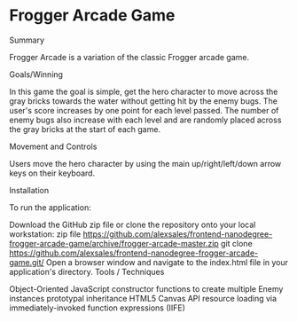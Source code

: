 Frogger Arcade Game
===============================

Summary

Frogger Arcade is a variation of the classic Frogger arcade game.

Goals/Winning

In this game the goal is simple, get the hero character to move across the gray bricks towards the water without getting hit by the enemy bugs. The user's score increases by one point for each level passed. The number of enemy bugs also increase with each level and are randomly placed across the gray bricks at the start of each game.

Movement and Controls

Users move the hero character by using the main up/right/left/down arrow keys on their keyboard.

Installation

To run the application:

Download the GitHub zip file or clone the repository onto your local workstation:
zip file https://github.com/alexsales/frontend-nanodegree-frogger-arcade-game/archive/frogger-arcade-master.zip
git clone https://github.com/alexsales/frontend-nanodegree-frogger-arcade-game.git/
Open a browser window and navigate to the index.html file in your application's directory.
Tools / Techniques

Object-Oriented JavaScript
constructor functions to create multiple Enemy instances
prototypal inheritance
HTML5 Canvas API
resource loading via immediately-invoked function expressions (IIFE)

